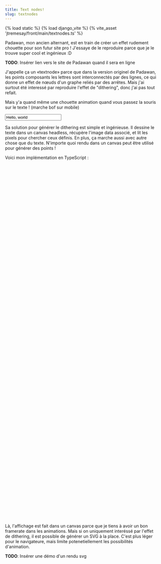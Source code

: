 ```yaml
---
title: Text nodes!
slug: textnodes
---
```

{% load static %}
{% load django_vite %}
{% vite_asset 'jtremesay/front/main/textnodes.ts' %}

Padawan, mon ancien alternant, est en train de créer un effet rudement chouette pour son futur site pro ! J'essaye de le reproduire parce que je le trouve super cool et ingénieux :D

**TODO**: Insérer lien vers le site de Padawan quand il sera en ligne

J'appelle ça un «textnode» parce que dans la version originel de Padawan, les points composants les lettres sont interconnectés par des lignes, ce qui donne un effet de nœuds d'un graphe reliés par des arrêtes. Mais j'ai surtout été interessé par reproduire l'effet de "dithering", donc j'ai pas tout refait.

Mais y'a quand même une chouette animation quand vous passez la souris sur le texte ! (marche bof sur mobile)

<input id="textnodes-input" value="Hello, world">
<canvas id="textnodes-canvas-text">

Sa solution pour générer le dithering est simple et ingénieuse. Il dessine le texte dans un canvas headless, récupère l'image data associé, et lit les pixels pour chercher ceux définis. En plus, ça marche aussi avec autre chose que du texte. N'importe quoi rendu dans un canvas peut être utilisé pour générer des points !

<canvas id="textnodes-canvas-demo">

Voici mon implémentation en TypeScript :

```typescript
function generate_nodes_from_text(text: string) : [number, number, [number, number][]] {
    const font = "30px Arial";

    // Create the headless canvas
    const canvas = document.createElement("canvas");
    const ctx = canvas.getContext("2d")!;

    // Get the size of the bounding box
    ctx.font = font;
    const textMetrics = ctx.measureText(text);
    const width = Math.ceil(textMetrics.width);
    const height = Math.ceil(textMetrics.actualBoundingBoxAscent + textMetrics.actualBoundingBoxDescent);

    // Resize the canvas to the bounding box
    canvas.width = width;
    canvas.height = height;

    // Draw the text
    ctx.font = font;
    ctx.fillStyle = "black";
    ctx.textAlign = "center";
    ctx.textBaseline = "middle";
    ctx.fillText(text, width / 2, height / 2);

    // Read the pixels
    const imageData = ctx.getImageData(0, 0, width, height);
    const pixels_data = imageData.data;
    const pixels: [number, number][] = [];
    for (let y = 0; y < height; y++) {
        for (let x = 0; x < width; x++) {
            const index = (y * width + x) * 4;
            const r = pixels_data[index];
            const g = pixels_data[index + 1];
            const b = pixels_data[index + 2];
            const a = pixels_data[index + 3];
            // Fun fact: firefox use the alpha channel
            // instead of the rgb channels to render the text
            // so basically, all pixels are (0, 0, 0, a)
            // where a is the alpha value of the pixel
            // No idea if this tricks is used by the other browsers.
            // So we just filter on any non null channel value
            const val = Math.max(r, g, b, a);
            if (val > 0) {
                pixels.push([x, y]);
            }
        }
    }

    return [width, height, pixels];
}


function draw_nodes(ctx: CanvasRenderingContext2D, pixels: [number, number][]): void {
    ctx.clearRect(0, 0, this.canvas.width, this.canvas.height);

    ctx.beginPath();
    ctx.fillStyle = "black";
    for (const pixel of pixels) {
        // Draw circles
        const x = pixel[0] * 10 + 5;
        const y = pixel[1] * 10 + 5;
        ctx.moveTo(x, y);
        ctx.arc(x, y, 5, 0, 2 * Math.PI);
    }
    ctx.fill();
}

function main() {
    const text = "Hello, World!";
    const [width, height, pixels] = generate_nodes_from_text(text);

    const canvas = document.querySelector("#my-canvas") as HTMLCanvasElement;
    canvas.width = width;
    canvas.height = height;
    document.body.appendChild(canvas);

    const ctx = canvas.getContext("2d")!;
    draw_nodes(ctx, pixels);
}
```

Là, l'affichage est fait dans un canvas parce que je tiens à avoir un bon framerate dans les animations. Mais si on uniquement interéssé par l'effet de dithering, il est possible de générer un SVG à la place. C'est plus léger pour le navigateure, mais limite potenetiellement les possibilités d'animation.

**TODO**: Insérer une démo d'un rendu svg